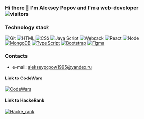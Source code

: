 ### Hi there 👋 I'm Aleksey Popov and I'm a web-developer ![visitors](https://visitor-badge.laobi.icu/badge?page_id=Aleksey28.Aleksey28) 

### Technology stack
[![Git](https://shields.io/badge/-Git-f0efe7?logo=git&style=for-the-badge)](https://git-scm.com/)
[![HTML](https://shields.io/badge/-HTML5-E34F26?logo=html5&style=for-the-badge&logoColor=fff)](https://html5book.ru/html-html5/)
[![CSS](https://shields.io/badge/-CSS3-1572B6?logo=css3&style=for-the-badge&logoColor=fff)](https://html5book.ru/osnovy-css/)
[![Java Script](https://shields.io/badge/-Java_Script-F7DF1E?logo=javascript&style=for-the-badge&logoColor=222)](https://learn.javascript.ru/)
[![Webpack](https://shields.io/badge/-Webpack-2b3a42?logo=webpack&style=for-the-badge)](https://webpack.js.org/)
[![React](https://shields.io/badge/-React-282c34?logo=react&style=for-the-badge)](https://reactjs.org/)
[![Node](https://shields.io/badge/-Node-333?logo=node.js&style=for-the-badge)](https://nodejs.org/en/)
[![MongoDB](https://shields.io/badge/-MongoDB-f9fbfa?logo=MongoDB&style=for-the-badge)](https://www.mongodb.com/)
[![Type Script](https://shields.io/badge/-Type_Script-3178C6?logo=typescript&style=for-the-badge&logoColor=fff)](https://www.typescriptlang.org/)
[![Bootstrap](https://shields.io/badge/-bootstrap-7952B3?logo=bootstrap&style=for-the-badge&logoColor=fff)](https://getbootstrap.com/)
[![Figma](https://shields.io/badge/-Figma-F24E1E?logo=figma&style=for-the-badge&logoColor=fff)](https://www.figma.com/)

### Contacts
- e-mail: alekseypopow1995@yandex.ru

#### Link to CodeWars
[![CodeWars](https://www.codewars.com/users/Aleksey28/badges/large)](https://www.codewars.com/users/Aleksey28)

#### Link to HackeRank
[![Hacke_rank](https://shields.io/badge/-Hacker_rank-2EC866?logo=hackerrank&style=for-the-badge&logoColor=fff)](https://www.hackerrank.com/Alekseypopow1995)
<!--
**Aleksey28/Aleksey28** is a ✨ _special_ ✨ repository because its `README.md` (this file) appears on your GitHub profile.

Here are some ideas to get you started:

- 🔭 I’m currently working on ...
- 🌱 I’m currently learning ...
- 👯 I’m looking to collaborate on ...
- 🤔 I’m looking for help with ...
- 💬 Ask me about ...
- 📫 How to reach me: ...
- 😄 Pronouns: ...
- ⚡ Fun fact: ...
-->
